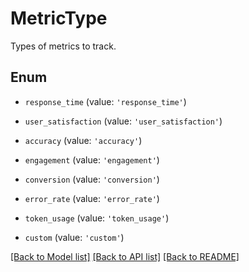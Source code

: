 # MetricType

Types of metrics to track.

## Enum

* `response_time` (value: `'response_time'`)

* `user_satisfaction` (value: `'user_satisfaction'`)

* `accuracy` (value: `'accuracy'`)

* `engagement` (value: `'engagement'`)

* `conversion` (value: `'conversion'`)

* `error_rate` (value: `'error_rate'`)

* `token_usage` (value: `'token_usage'`)

* `custom` (value: `'custom'`)

[[Back to Model list]](../README.md#documentation-for-models) [[Back to API list]](../README.md#documentation-for-api-endpoints) [[Back to README]](../README.md)
